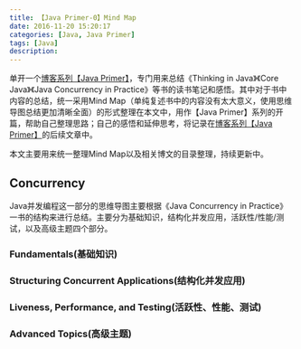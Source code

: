 ```yaml
---
title: 【Java Primer-0】Mind Map
date: 2016-11-20 15:20:17
categories: [Java, Java Primer]
tags: [Java]
description:
---
```


单开一个[博客系列【Java Primer】](http://hippo-jessy.com/categories/Java/Java-Primer/)，专门用来总结《Thinking in Java》《Core Java》《Java Concurrency in Practice》等书的读书笔记和感悟。其中对于书中内容的总结，统一采用Mind Map（单纯复述书中的内容没有太大意义，使用思维导图总结更加清晰全面）的形式整理在本文中，用作【Java Primer】系列的开篇，帮助自己整理思路；自己的感悟和延伸思考，将记录在[博客系列【Java Primer】](http://hippo-jessy.com/categories/Java/Java-Primer/)的后续文章中。

本文主要用来统一整理Mind Map以及相关博文的目录整理，持续更新中。

<!-- more -->



## Concurrency

Java并发编程这一部分的思维导图主要根据《Java Concurrency in Practice》一书的结构来进行总结。主要分为基础知识，结构化并发应用，活跃性/性能/测试，以及高级主题四个部分。

### Fundamentals(基础知识)



### Structuring Concurrent Applications(结构化并发应用) 		

### Liveness, Performance, and Testing(活跃性、性能、测试)

### Advanced Topics(高级主题)		


​		
​	